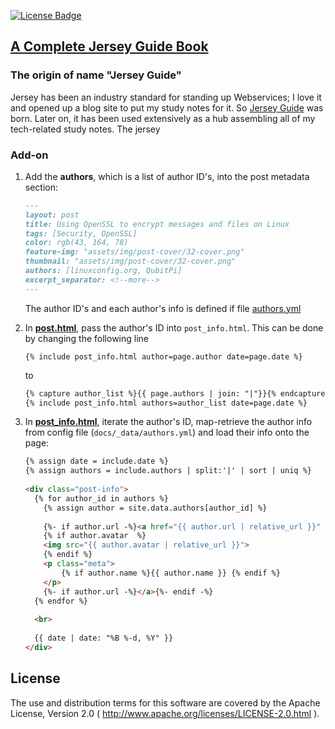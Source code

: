 [![License Badge](https://img.shields.io/badge/License-Apache%202.0-orange.svg?style=for-the-badge) ](https://www.apache.org/licenses/LICENSE-2.0)

[A Complete Jersey Guide Book](https://qubitpi.github.io/management-blogs/)
------------------------------

### The origin of name "Jersey Guide"

Jersey has been an industry standard for standing up Webservices; I love it and opened up a blog site to put my study
notes for it. So [Jersey Guide](https://qubitpi.github.io/management-blogs/) was born. Later on, it has been used
extensively as a hub assembling all of my tech-related study notes. The jersey

### Add-on

1. Add the **authors**, which is a list of author ID's, into the post metadata section:

   ```markdown
   ---
   layout: post
   title: Using OpenSSL to encrypt messages and files on Linux
   tags: [Security, OpenSSL]
   color: rgb(43, 164, 78)
   feature-img: "assets/img/post-cover/32-cover.png"
   thumbnail: "assets/img/post-cover/32-cover.png"
   authors: [linuxconfig.org, QubitPi]
   excerpt_separator: <!--more-->
   ---
   ```
   
   The author ID's and each author's info is defined if file [authors.yml](./docs/_data/authors.yml)

2. In [**post.html**](./docs/_layouts/post.html), pass the author's ID into `post_info.html`. This can be done by
   changing the following line

   `{% include post_info.html author=page.author date=page.date %}`

   to

   ```html
   {% capture author_list %}{{ page.authors | join: "|"}}{% endcapture %}
   {% include post_info.html authors=author_list date=page.date %}
   ```

3. In [**post_info.html**](./docs/_includes/post_info.html), iterate the author's ID, map-retrieve the author info from
   config file (`docs/_data/authors.yml`) and load their info onto the page:

   ```html
   {% assign date = include.date %}
   {% assign authors = include.authors | split:'|' | sort | uniq %}
  
   <div class="post-info">
     {% for author_id in authors %}
       {% assign author = site.data.authors[author_id] %}
  
       {%- if author.url -%}<a href="{{ author.url | relative_url }}" target="_blank">{%- endif -%}
       {% if author.avatar  %}
       <img src="{{ author.avatar | relative_url }}">
       {% endif %}
       <p class="meta">
           {% if author.name %}{{ author.name }} {% endif %}
       </p>
       {%- if author.url -%}</a>{%- endif -%}
     {% endfor %}
  
     <br>
  
     {{ date | date: "%B %-d, %Y" }}
   </div>
   ```


License
-------

The use and distribution terms for this software are covered by the Apache License, Version 2.0
( http://www.apache.org/licenses/LICENSE-2.0.html ).
